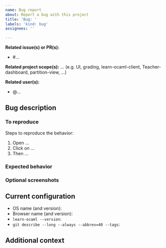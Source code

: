 ```yaml
---
name: Bug report
about: Report a bug with this project
title: 'Bug: '
labels: 'kind: bug'
assignees: ''

---
```


<!-- Some optional but useful fields -->

**Related issue(s) or PR(s):**
- #…

**Related project scope(s):** …
(e.g. UI, grading, learn-ocaml-client, Teacher-dashboard, partition-view, …)

**Related user(s):**
- @…

## Bug description

<!-- A clear and concise description of what the bug is -->

### To reproduce

Steps to reproduce the behavior:

1. Open …
1. Click on …
1. Then …

### Expected behavior

<!-- A clear and concise description of what you expected to happen -->

### Optional screenshots

<!-- If applicable, add screenshots to document your problem -->

## Current configuration

<!-- You can write "N/A" for the items that sound irrelevant to you -->
* OS name (and version): 
* Browser name (and version): 
* `learn-ocaml --version`: 
* `git describe --long --always --abbrev=40 --tags`: 

## Additional context

<!-- Add any other useful details about the problem here -->
